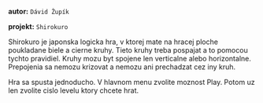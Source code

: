 **autor:** `Dávid Župík`

**projekt:** `Shirokuro`

Shirokuro je japonska logicka hra,
v ktorej mate na hracej ploche poukladane biele a cierne kruhy.
Tieto kruhy treba pospajat a to pomocou tychto pravidiel.
Kruhy mozu byt spojene len verticalne alebo horizontalne.
Prepojenia sa nemozu krizovat a nemozu ani prechadzat cez iny kruh.

Hra sa spusta jednoducho. V hlavnom menu zvolite moznost Play.
Potom uz len zvolite cislo levelu ktory chcete hrat.